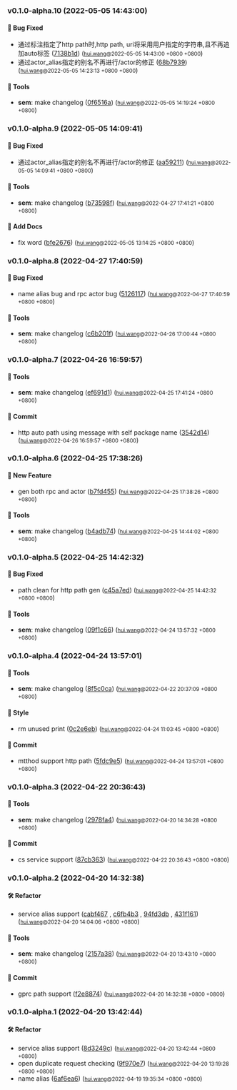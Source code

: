 ### v0.1.0-alpha.10 (2022-05-05 14:43:00)

#### 🐛  Bug Fixed
  * 通过标注指定了http path时,http path, uri将采用用户指定的字符串,且不再追加auto标签 ([7138b1d](https://github.com/sandwich-go/protokit/commit/7138b1d186367b42bc4eafab75cd3b859b711e61)) (<small>[hui.wang](hui.wang@funplus.com)@2022-05-05 14:43:00 &#43;0800 &#43;0800</small>)
  * 通过actor_alias指定的别名不再进行/actor的修正 ([68b7939](https://github.com/sandwich-go/protokit/commit/68b79397d86dd0dabb0fdd009c2fcd7e63daeea3)) (<small>[hui.wang](hui.wang@funplus.com)@2022-05-05 14:23:13 &#43;0800 &#43;0800</small>)

#### 🤖  Tools
  * **sem**: make changelog ([0f6516a](https://github.com/sandwich-go/protokit/commit/0f6516a4de07f0b55333c8be1420ad20c6dff88b)) (<small>[hui.wang](hui.wang@funplus.com)@2022-05-05 14:19:24 &#43;0800 &#43;0800</small>)

### v0.1.0-alpha.9 (2022-05-05 14:09:41)

#### 🐛  Bug Fixed
  * 通过actor_alias指定的别名不再进行/actor的修正 ([aa59211](https://github.com/sandwich-go/protokit/commit/aa59211ecf2ce56825a00fcad925655014f3a892)) (<small>[hui.wang](hui.wang@funplus.com)@2022-05-05 14:09:41 &#43;0800 &#43;0800</small>)

#### 🤖  Tools
  * **sem**: make changelog ([b73598f](https://github.com/sandwich-go/protokit/commit/b73598f31ed108c7cfde655973a2bed0c9fb4eff)) (<small>[hui.wang](hui.wang@funplus.com)@2022-04-27 17:41:21 &#43;0800 &#43;0800</small>)

#### 📝  Add Docs
  * fix word ([bfe2676](https://github.com/sandwich-go/protokit/commit/bfe267638d9bcbe334e01d41b1aa1656a06a8f13)) (<small>[hui.wang](hui.wang@funplus.com)@2022-05-05 13:14:25 &#43;0800 &#43;0800</small>)

### v0.1.0-alpha.8 (2022-04-27 17:40:59)

#### 🐛  Bug Fixed
  * name alias bug and rpc actor bug ([5126117](https://github.com/sandwich-go/protokit/commit/51261177ff733b441765e7d1859a985a03287d5c)) (<small>[hui.wang](hui.wang@funplus.com)@2022-04-27 17:40:59 &#43;0800 &#43;0800</small>)

#### 🤖  Tools
  * **sem**: make changelog ([c6b201f](https://github.com/sandwich-go/protokit/commit/c6b201fc3f8d1a248ff15147448bf62c6787b75f)) (<small>[hui.wang](hui.wang@funplus.com)@2022-04-26 17:00:44 &#43;0800 &#43;0800</small>)

### v0.1.0-alpha.7 (2022-04-26 16:59:57)

#### 🤖  Tools
  * **sem**: make changelog ([ef691d1](https://github.com/sandwich-go/protokit/commit/ef691d15148e5540f2c0b4eec542658910b07a10)) (<small>[hui.wang](hui.wang@funplus.com)@2022-04-25 17:41:24 &#43;0800 &#43;0800</small>)

#### 💪  Commit
  * http auto path using message with self package name ([3542d14](https://github.com/sandwich-go/protokit/commit/3542d146a9d77a650f5df08eee40044a7b15d4b0)) (<small>[hui.wang](hui.wang@funplus.com)@2022-04-26 16:59:57 &#43;0800 &#43;0800</small>)

### v0.1.0-alpha.6 (2022-04-25 17:38:26)

#### 🚀  New Feature
  * gen both rpc and actor ([b7fd455](https://github.com/sandwich-go/protokit/commit/b7fd4557bdc07ab3f23f81460eb2b528c9436003)) (<small>[hui.wang](hui.wang@funplus.com)@2022-04-25 17:38:26 &#43;0800 &#43;0800</small>)

#### 🤖  Tools
  * **sem**: make changelog ([b4adb74](https://github.com/sandwich-go/protokit/commit/b4adb7468c869768d43c81291e843edc42071fa7)) (<small>[hui.wang](hui.wang@funplus.com)@2022-04-25 14:44:02 &#43;0800 &#43;0800</small>)

### v0.1.0-alpha.5 (2022-04-25 14:42:32)

#### 🐛  Bug Fixed
  * path clean for http path gen ([c45a7ed](https://github.com/sandwich-go/protokit/commit/c45a7ed8a7963a76c50c80f6f2138033900b8bf0)) (<small>[hui.wang](hui.wang@funplus.com)@2022-04-25 14:42:32 &#43;0800 &#43;0800</small>)

#### 🤖  Tools
  * **sem**: make changelog ([09f1c66](https://github.com/sandwich-go/protokit/commit/09f1c662fc6ab4ed5e9635b59a279337ab6fa458)) (<small>[hui.wang](hui.wang@funplus.com)@2022-04-24 13:57:32 &#43;0800 &#43;0800</small>)

### v0.1.0-alpha.4 (2022-04-24 13:57:01)

#### 🤖  Tools
  * **sem**: make changelog ([8f5c0ca](https://github.com/sandwich-go/protokit/commit/8f5c0ca2bb8696b724a3a919ae2126efb14470a2)) (<small>[hui.wang](hui.wang@funplus.com)@2022-04-22 20:37:09 &#43;0800 &#43;0800</small>)

#### 🛁  Style
  * rm unused print ([0c2e6eb](https://github.com/sandwich-go/protokit/commit/0c2e6eb5f4e9aa166488c5b8614ccc50ee27e931)) (<small>[hui.wang](hui.wang@funplus.com)@2022-04-24 11:03:45 &#43;0800 &#43;0800</small>)

#### 💪  Commit
  * mtthod support http path ([5fdc9e5](https://github.com/sandwich-go/protokit/commit/5fdc9e5436c43967901a3322858cb4b3bf780217)) (<small>[hui.wang](hui.wang@funplus.com)@2022-04-24 13:57:01 &#43;0800 &#43;0800</small>)

### v0.1.0-alpha.3 (2022-04-22 20:36:43)

#### 🤖  Tools
  * **sem**: make changelog ([2978fa4](https://github.com/sandwich-go/protokit/commit/2978fa4be13ba31286dcc86222cd06196be287ae)) (<small>[hui.wang](hui.wang@funplus.com)@2022-04-20 14:34:28 &#43;0800 &#43;0800</small>)

#### 💪  Commit
  * cs service support ([87cb363](https://github.com/sandwich-go/protokit/commit/87cb363d0cf84883c3c31aa523629bfa85a6aec7)) (<small>[hui.wang](hui.wang@funplus.com)@2022-04-22 20:36:43 &#43;0800 &#43;0800</small>)

### v0.1.0-alpha.2 (2022-04-20 14:32:38)

#### 🛠  Refactor
  * service alias support ([cabf467](https://github.com/sandwich-go/protokit/commit/cabf467a77145c8e4658ee6d42271910ad02c0da) , [c6fb4b3](https://github.com/sandwich-go/protokit/commit/c6fb4b359d02b37a7a1549ff6340b4902c15ae12) , [94fd3db](https://github.com/sandwich-go/protokit/commit/94fd3db2b116eb9e8d702e16c1f4ee38dbd80c2b) , [431f161](https://github.com/sandwich-go/protokit/commit/431f161718becbdf94253bbd9c85c86f96ad7765)) (<small>[hui.wang](hui.wang@funplus.com)@2022-04-20 14:04:06 &#43;0800 &#43;0800</small>)

#### 🤖  Tools
  * **sem**: make changelog ([2157a38](https://github.com/sandwich-go/protokit/commit/2157a38250cfa92a1d8ebbb606e244ee0f0b1e3f)) (<small>[hui.wang](hui.wang@funplus.com)@2022-04-20 13:43:10 &#43;0800 &#43;0800</small>)

#### 💪  Commit
  * gprc path support ([f2e8874](https://github.com/sandwich-go/protokit/commit/f2e8874efc4a66287f0b6df5ed8cb59796c58e49)) (<small>[hui.wang](hui.wang@funplus.com)@2022-04-20 14:32:38 &#43;0800 &#43;0800</small>)

### v0.1.0-alpha.1 (2022-04-20 13:42:44)

#### 🛠  Refactor
  * service alias support ([8d3249c](https://github.com/sandwich-go/protokit/commit/8d3249c31b2a68694fb6c3459bb4231b0434fdcd)) (<small>[hui.wang](hui.wang@funplus.com)@2022-04-20 13:42:44 &#43;0800 &#43;0800</small>)
  * open duplicate request checking ([9f970e7](https://github.com/sandwich-go/protokit/commit/9f970e77e247a11ce69df39ba3acb1f07588d013)) (<small>[hui.wang](hui.wang@funplus.com)@2022-04-20 13:19:28 &#43;0800 &#43;0800</small>)
  * name alias ([6af6ea6](https://github.com/sandwich-go/protokit/commit/6af6ea6d2b5ee2530652c534aa60cd84cc545b32)) (<small>[hui.wang](hui.wang@funplus.com)@2022-04-19 19:35:34 &#43;0800 &#43;0800</small>)



